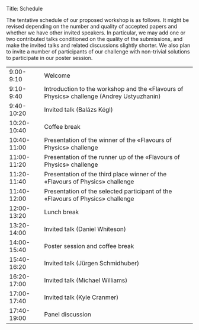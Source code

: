 Title: Schedule



The tentative schedule of our proposed workshop is as follows. It might be revised depending on the number and quality of accepted papers and whether we have other invited speakers. In particular, we may add one or two contributed talks conditioned on the quality of the submissions, and make the invited talks and related discussions slightly shorter. We also plan to invite a number of participants of our challenge with non-trivial solutions to participate in our poster session.


<table class="table table-striped">
    <tr>
        <td>9:00-9:10</td>
        <td>Welcome</td>
    </tr>
    <tr>
        <td>9:10-9:40</td>
        <td>Introduction to the workshop and the «Flavours of Physics»  challenge (Andrey Ustyuzhanin)</td>
    </tr>
    <tr>
        <td>9:40-10:20</td>
        <td>Invited talk (Balázs Kégl)</td>
    </tr>
    <tr>
        <td>10:20-10:40</td>
        <td>Coffee break</td>
    </tr>
    <tr>
        <td>10:40-11:00</td>
        <td>Presentation of the winner of the «Flavours of Physics»  challenge</td>
    </tr>
    <tr>
        <td>11:00-11:20</td>
        <td>Presentation of the runner up of the «Flavours of Physics»  challenge</td>
    </tr>
    <tr>
        <td>11:20-11:40</td>
        <td>Presentation of the third place winner of the «Flavours of Physics» challenge</td>
    </tr>
    <tr>
        <td>11:40-12:00</td>
        <td>Presentation of the selected participant of the «Flavours of Physics» challenge</td>
    </tr>
    <tr>
        <td>12:00-13:20</td>
        <td>Lunch break</td>
    </tr>
    <tr>
        <td>13:20-14:00</td>
        <td>Invited talk (Daniel Whiteson)</td>
    </tr>
    <tr>
        <td>14:00-15:40</td>
        <td>Poster session and coffee break</td>
    </tr>
    <tr>
        <td>15:40-16:20</td>
        <td>Invited talk (Jürgen Schmidhuber)</td>
    </tr>
    <tr>
        <td>16:20-17:00</td>
        <td>Invited talk (Michael Williams)</td>
    </tr>
    <tr>
        <td>17:00-17:40</td>
        <td>Invited talk (Kyle Cranmer)</td>
    </tr>
    <tr>
        <td>17:40-19:00</td>
        <td>Panel discussion</td>
    </tr>

</table>